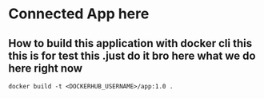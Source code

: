# Connected App here 

## How to build this application with docker cli this this is for test this .just do it bro here what we do here right now 
```
docker build -t <DOCKERHUB_USERNAME>/app:1.0 .
```
